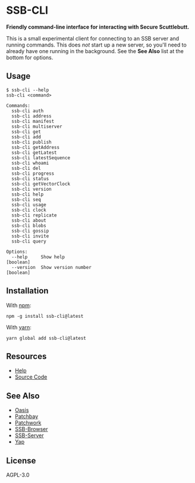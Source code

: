 # SSB-CLI

**Friendly command-line interface for interacting with Secure Scuttlebutt.**

This is a small experimental client for connecting to an SSB server and running
commands. This does *not* start up a new server, so you'll need to already have
one running in the background. See the **See Also** list at the bottom for options.

## Usage

```console
$ ssb-cli --help
ssb-cli <command>

Commands:
  ssb-cli auth
  ssb-cli address
  ssb-cli manifest
  ssb-cli multiserver
  ssb-cli get
  ssb-cli add
  ssb-cli publish
  ssb-cli getAddress
  ssb-cli getLatest
  ssb-cli latestSequence
  ssb-cli whoami
  ssb-cli del
  ssb-cli progress
  ssb-cli status
  ssb-cli getVectorClock
  ssb-cli version
  ssb-cli help
  ssb-cli seq
  ssb-cli usage
  ssb-cli clock
  ssb-cli replicate
  ssb-cli about
  ssb-cli blobs
  ssb-cli gossip
  ssb-cli invite
  ssb-cli query

Options:
  --help     Show help                                                 [boolean]
  --version  Show version number                                       [boolean]
```

## Installation

With [npm](https://npmjs.org/):

```shell
npm -g install ssb-cli@latest
```

With [yarn](https://yarnpkg.com/en/):

```shell
yarn global add ssb-cli@latest
```

## Resources

- [Help](https://github.com/fraction/oasis/issues/new)
- [Source Code](https://github.com/fraction/ssb-cli.git)

## See Also

- [Oasis](https://github.com/fraction/oasis)
- [Patchbay](https://github.com/ssbc/patchbay)
- [Patchwork](https://github.com/ssbc/patchwork)
- [SSB-Browser](https://github.com/arj03/ssb-browser-demo)
- [SSB-Server](https://github.com/ssbc/ssb-server)
- [Yap](https://github.com/dominictarr/yap)

## License

AGPL-3.0
